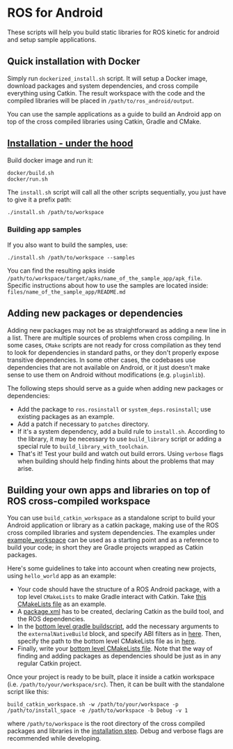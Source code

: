 # ROS for Android

These scripts will help you build static libraries
for ROS kinetic for android and setup sample applications.

## Quick installation with Docker

Simply run `dockerized_install.sh` script. It will setup a Docker image, download packages and system dependencies, and cross compile everything using Catkin.
The result workspace with the code and the compiled libraries will be placed in `/path/to/ros_android/output`.

You can use the sample applications as a guide to build an Android app on top of the cross compiled libraries using Catkin, Gradle and CMake.

## [Installation - under the hood](#installation)

Build docker image and run it:
    
    docker/build.sh
    docker/run.sh

The `install.sh` script will call all the other scripts
sequentially, you just have to give it a prefix path:

    ./install.sh /path/to/workspace

### Building app samples

If you also want to build the samples, use:

    ./install.sh /path/to/workspace --samples

You can find the resulting apks inside `/path/to/workspace/target/apks/name_of_the_sample_app/apk_file`.
Specific instructions about how to use the samples are located inside: `files/name_of_the_sample_app/README.md`

## Adding new packages or dependencies

Adding new packages may not be as straightforward as adding a new line in a list.
There are multiple sources of problems when cross compiling. In some cases, `CMake` scripts are not ready for
cross compilation as they tend to look for dependencies in standard paths, or they don't properly expose transitive dependencies. 
In some other cases, the codebases use dependencies that are not available on Android, or it just doesn't make sense to use them
on Android without modifications (e.g. `pluginlib`).

The following steps should serve as a guide when adding new packages or dependencies:

- Add the package to `ros.rosinstall` or `system_deps.rosinstall`; use existing packages as an example.
- Add a patch if necessary to `patches` directory.
- If it's a system dependency, add a build rule to `install.sh`. According to the library, it may be necessary to use `build_library` script or adding a special rule to `build_library_with_toolchain`.
- That's it! Test your build and watch out build errors. Using `verbose` flags when building should help finding hints about the problems that may arise.

## Building your own apps and libraries on top of ROS cross-compiled workspace

You can use `build_catkin_workspace` as a standalone script to build your Android application or library as a catkin package,
making use of the ROS cross compiled libraries and system dependencies. The examples under [example_workspace](https://github.com/Intermodalics/ros_android/tree/kinetic/example_workspace/src) can be used as a starting point and as a reference to build your code; in short they are Gradle projects wrapped as Catkin packages.

Here's some guidelines to take into account when creating new projects, using `hello_world` app as an example:
- Your code should have the structure of a ROS Android package, with a top level `CMakeLists` to make Gradle interact with Catkin. Take [this CMakeLists file](https://github.com/Intermodalics/ros_android/blob/kinetic/example_workspace/src/hello_world_example_app/CMakeLists.txt) as an example.
- A [package.xml](https://github.com/Intermodalics/ros_android/blob/kinetic/example_workspace/src/hello_world_example_app/package.xml) has to be created, declaring Catkin as the build tool, and the ROS dependencies.
- In the [bottom level gradle buildscript](https://github.com/Intermodalics/ros_android/blob/kinetic/example_workspace/src/hello_world_example_app/app/build.gradle), add the necessary arguments to the `externalNativeBuild` block, and specify ABI filters as in [here](https://github.com/Intermodalics/ros_android/blob/kinetic/example_workspace/src/hello_world_example_app/app/build.gradle#L10-L23). Then, specify the path to the bottom level CMakeLists file as in [here](https://github.com/Intermodalics/ros_android/blob/kinetic/example_workspace/src/hello_world_example_app/app/build.gradle#L31-L36).
- Finally, write your [bottom level CMakeLists file](https://github.com/Intermodalics/ros_android/blob/kinetic/example_workspace/src/hello_world_example_app/app/src/main/cpp/CMakeLists.txt). Note that the way of finding and adding packages as dependencies should be just as in any regular Catkin project.

Once your project is ready to be built, place it inside a catkin workspace (i.e. `/path/to/your/workspace/src`). Then, it can be built with the standalone script like this:
```
build_catkin_workspace.sh -w /path/to/your/workspace -p /path/to/install_space -e /path/to/workspace -b Debug -v 1
```

where `/path/to/workspace` is the root directory of the cross compiled packages and libraries in the [installation step](#installation). Debug and verbose flags are recommended while developing.